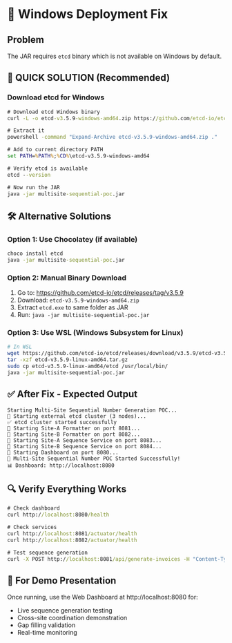 # 🔧 Windows Deployment Fix

## Problem
The JAR requires `etcd` binary which is not available on Windows by default.

## 🚀 **QUICK SOLUTION** (Recommended)

### Download etcd for Windows
```cmd
# Download etcd Windows binary
curl -L -o etcd-v3.5.9-windows-amd64.zip https://github.com/etcd-io/etcd/releases/download/v3.5.9/etcd-v3.5.9-windows-amd64.zip

# Extract it
powershell -command "Expand-Archive etcd-v3.5.9-windows-amd64.zip ."

# Add to current directory PATH
set PATH=%PATH%;%CD%\etcd-v3.5.9-windows-amd64

# Verify etcd is available
etcd --version

# Now run the JAR
java -jar multisite-sequential-poc.jar
```

## 🛠️ **Alternative Solutions**

### Option 1: Use Chocolatey (if available)
```cmd
choco install etcd
java -jar multisite-sequential-poc.jar
```

### Option 2: Manual Binary Download
1. Go to: https://github.com/etcd-io/etcd/releases/tag/v3.5.9
2. Download: `etcd-v3.5.9-windows-amd64.zip`
3. Extract `etcd.exe` to same folder as JAR
4. Run: `java -jar multisite-sequential-poc.jar`

### Option 3: Use WSL (Windows Subsystem for Linux)
```bash
# In WSL
wget https://github.com/etcd-io/etcd/releases/download/v3.5.9/etcd-v3.5.9-linux-amd64.tar.gz
tar -xzf etcd-v3.5.9-linux-amd64.tar.gz
sudo cp etcd-v3.5.9-linux-amd64/etcd /usr/local/bin/
java -jar multisite-sequential-poc.jar
```

## ✅ **After Fix - Expected Output**
```
Starting Multi-Site Sequential Number Generation POC...
🔄 Starting external etcd cluster (3 nodes)...
✅ etcd cluster started successfully
🚀 Starting Site-A Formatter on port 8081...
🚀 Starting Site-B Formatter on port 8082...
🚀 Starting Site-A Sequence Service on port 8083...
🚀 Starting Site-B Sequence Service on port 8084...
🚀 Starting Dashboard on port 8080...
🎉 Multi-Site Sequential Number POC Started Successfully!
📊 Dashboard: http://localhost:8080
```

## 🔍 **Verify Everything Works**
```cmd
# Check dashboard
curl http://localhost:8080/health

# Check services
curl http://localhost:8081/actuator/health
curl http://localhost:8082/actuator/health

# Test sequence generation
curl -X POST http://localhost:8081/api/generate-invoices -H "Content-Type: application/json" -d "{\"partitionId\":\"CORP-A\",\"count\":3,\"invoiceType\":\"periodic\",\"customerType\":\"STANDARD\"}"
```

## 📱 **For Demo Presentation**
Once running, use the Web Dashboard at http://localhost:8080 for:
- Live sequence generation testing
- Cross-site coordination demonstration  
- Gap filling validation
- Real-time monitoring